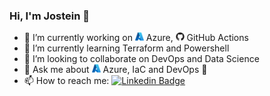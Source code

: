 ### Hi, I'm Jostein 👋

- 🔭 I’m currently working on <img src="https://github.com/devicons/devicon/blob/master/icons/azure/azure-original.svg" width="14" height="14"> Azure, <img src="https://github.com/devicons/devicon/blob/master/icons/github/github-original.svg" width="14" height="14"> GitHub Actions
- 🌱 I’m currently learning Terraform and Powershell
- 👯 I’m looking to collaborate on DevOps and Data Science
- 💬 Ask me about <img src="https://github.com/devicons/devicon/blob/master/icons/azure/azure-original.svg" width="14" height="14"> Azure, IaC and DevOps 🚀
- 📫 How to reach me: [![Linkedin Badge](https://img.shields.io/badge/-josdyr-blue?style=flat&logo=Linkedin&logoColor=white)](https://linkedin.com/in/josdyr)

